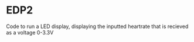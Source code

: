 # EDP2

Code to run a LED display, displaying the inputted heartrate that is recieved as a voltage 0-3.3V
